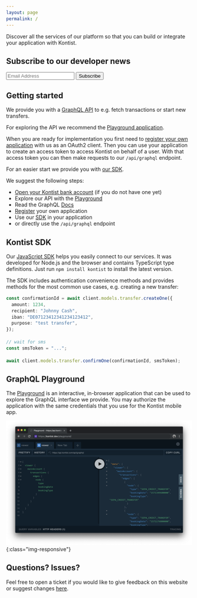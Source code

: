 ```yaml
---
layout: page
permalink: /
---
```


Discover all the services of our platform so that you can build or integrate your application with Kontist.

<!-- Begin Mailchimp Signup Form -->
<div class="center_container">
  <div id="mc_embed_signup_inline">
    <form action="https://kontist.us10.list-manage.com/subscribe/post?u=a0597b42ebb33ccf3df14bb91&amp;id=2fa43ce69c" method="post" id="mc-embedded-subscribe-form" name="mc-embedded-subscribe-form" class="validate" target="_blank" novalidate>
        <div id="mc_embed_signup_scroll">
      <h2 class="footer-heading">Subscribe to our developer news</h2>
    <div class="mc-field-group">
      <input type="email" value="" autocomplete="home email" name="EMAIL" class="required email" placeholder="Email Address" id="mce-EMAIL">
      <input type="submit" value="Subscribe" name="subscribe" id="mc-embedded-subscribe" class="button">
    </div>
      <div id="mce-responses" class="clear">
        <div class="response" id="mce-error-response" style="display:none"></div>
        <div class="response" id="mce-success-response" style="display:none"></div>
      </div>    <!-- real people should not fill this in and expect good things - do not remove this or risk form bot signups-->
        <div style="position: absolute; left: -5000px;" aria-hidden="true"><input type="text" name="b_a0597b42ebb33ccf3df14bb91_2fa43ce69c" tabindex="-1" value=""></div>
        </div>
    </form>
  </div>
</div>
<!--End mc_embed_signup-->

## Getting started

We provide you with a [GraphQL API](https://graphql.org) to e.g. fetch transactions or start new transfers.

For exploring the API we recommend the [Playground application](/playground).

When you are ready for implementation you first need to [register your own application](/client-management) with us as an OAuth2 client. Then you can use your application to create an access token to access Kontist on behalf of a user. With that access token you can then make requests to our `/api/graphql` endpoint.

For an easier start we provide you with [our SDK](/sdk).

We suggest the following steps:
* [Open your Kontist bank account](https://start.kontist.com/?utm_campaign=kontist_dev) (if you do not have one yet)
* Explore our API with the [Playground](/playground)
* Read the GraphQL [Docs](/docs)
* [Register](/client-management) your own application
* Use our [SDK](/sdk) in your application
* or directly use the `/api/graphql` endpoint

## Kontist SDK

Our [JavaScript SDK](/sdk) helps you easily connect to our services. It was developed for Node.js and the browser and contains TypeScript type definitions. Just run `npm install kontist` to install the latest version.

The SDK includes authentication convenience methods and provides methods for the most common use cases, e.g. creating a new transfer:
```typescript
const confirmationId = await client.models.transfer.createOne({
  amount: 1234,
  recipient: "Johnny Cash",
  iban: "DE07123412341234123412",
  purpose: "test transfer",
});

// wait for sms
const smsToken = "...";

await client.models.transfer.confirmOne(confirmationId, smsToken);
```

## GraphQL Playground

The [Playground](/playground) is an interactive, in-browser application that can be used to explore the GraphQL interface we provide. You may authorize the application with the same credentials that you use for the Kontist mobile app.

![Playground Screenshot](/assets/playground.png){:class="img-responsive"}

## Questions? Issues?

Feel free to open a ticket if you would like to give feedback on this website or suggest changes [here](https://github.com/kontist/kontist.github.io/issues/new).
